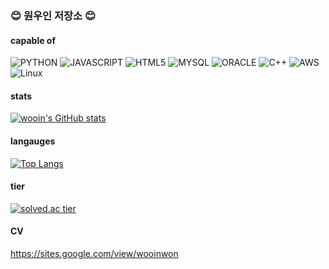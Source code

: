 ### 😊 원우인 저장소 😊

#### capable of
![PYTHON](https://img.shields.io/badge/python-3776AB.svg?style=for-the-badge&logo=python&logoColor=white)
![JAVASCRIPT](https://img.shields.io/badge/javascript-F7DF1E.svg?style=for-the-badge&logo=javascript&logoColor=white)
![HTML5](https://img.shields.io/badge/HTML5-E34F26.svg?style=for-the-badge&logo=HTML5&logoColor=white)
![MYSQL](https://img.shields.io/badge/mysql-4479A1.svg?style=for-the-badge&logo=mysql&logoColor=white)
![ORACLE](https://img.shields.io/badge/oracle-F80000.svg?style=for-the-badge&logo=oracle&logoColor=white)
![C++](https://img.shields.io/badge/C++-00599C.svg?style=for-the-badge&logo=c%2B%2B&logoColor=white)
![AWS](https://img.shields.io/badge/aws-232F3E.svg?style=for-the-badge&logo=AmazonAWS&logoColor=white)
![Linux](https://img.shields.io/badge/linux-FCC624.svg?style=for-the-badge&logo=Linux&logoColor=black)

#### stats
[![wooin's GitHub stats](https://github-readme-stats.vercel.app/api?username=idwooin&show_icons=true&theme=tokyonight&hide_border=False)](https://github.com/anuraghazra/github-readme-stats)

#### langauges
[![Top Langs](https://github-readme-stats.vercel.app/api/top-langs/?username=idwooin)](https://github.com/anuraghazra/github-readme-stats)

#### tier
[![solved.ac tier](http://mazassumnida.wtf/api/v2/generate_badge?boj=idwooin)](https://solved.ac/idwooin)

#### CV
https://sites.google.com/view/wooinwon
<!--
**idwooin/idwooin** is a ✨ _special_ ✨ repository because its `README.md` (this file) appears on your GitHub profile.

#### CV
https://sites.google.com/view/

Here are some ideas to get you started:

- 🔭 I’m currently working on ...
- 🌱 I’m currently learning ...
- 👯 I’m looking to collaborate on ...
- 🤔 I’m looking for help with ...
- 💬 Ask me about ...
- 📫 How to reach me: ...
- 😄 Pronouns: ...
- ⚡ Fun fact: ...
-->
